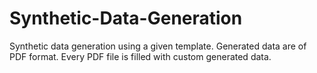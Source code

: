 # Synthetic-Data-Generation
Synthetic data generation using a given template. Generated data are of PDF format. Every PDF file is filled with custom generated data. 
